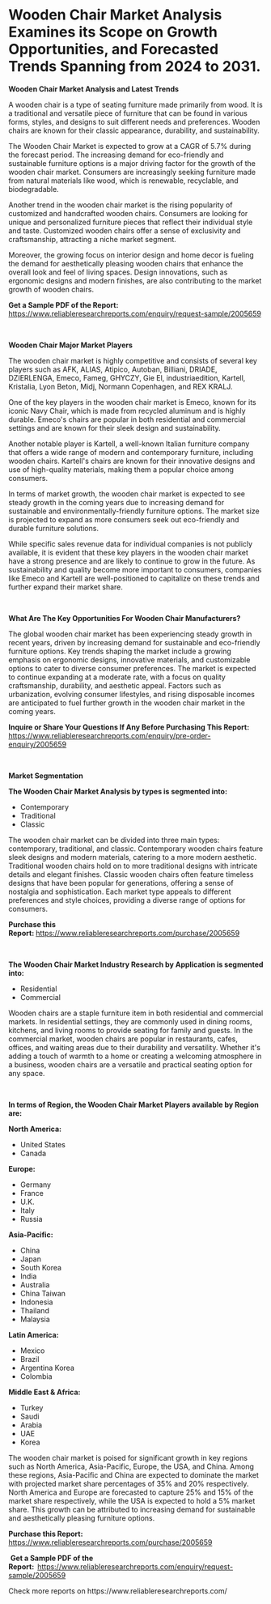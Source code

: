 <p><h1>Wooden Chair Market Analysis Examines its Scope on Growth Opportunities, and Forecasted Trends Spanning from 2024 to 2031.</h1></p><p><strong>Wooden Chair Market Analysis and Latest Trends</strong></p>
<p><p>A wooden chair is a type of seating furniture made primarily from wood. It is a traditional and versatile piece of furniture that can be found in various forms, styles, and designs to suit different needs and preferences. Wooden chairs are known for their classic appearance, durability, and sustainability.</p><p>The Wooden Chair Market is expected to grow at a CAGR of 5.7% during the forecast period. The increasing demand for eco-friendly and sustainable furniture options is a major driving factor for the growth of the wooden chair market. Consumers are increasingly seeking furniture made from natural materials like wood, which is renewable, recyclable, and biodegradable.</p><p>Another trend in the wooden chair market is the rising popularity of customized and handcrafted wooden chairs. Consumers are looking for unique and personalized furniture pieces that reflect their individual style and taste. Customized wooden chairs offer a sense of exclusivity and craftsmanship, attracting a niche market segment.</p><p>Moreover, the growing focus on interior design and home decor is fueling the demand for aesthetically pleasing wooden chairs that enhance the overall look and feel of living spaces. Design innovations, such as ergonomic designs and modern finishes, are also contributing to the market growth of wooden chairs.</p></p>
<p><strong>Get a Sample PDF of the Report:&nbsp;</strong> <a href="https://www.reliableresearchreports.com/enquiry/request-sample/2005659">https://www.reliableresearchreports.com/enquiry/request-sample/2005659</a></p>
<p>&nbsp;</p>
<p><strong>Wooden Chair Major Market Players</strong></p>
<p><p>The wooden chair market is highly competitive and consists of several key players such as AFK, ALIAS, Atipico, Autoban, Billiani, DRIADE, DZIERLENGA, Emeco, Fameg, GHYCZY, Gie El, industriaedition, Kartell, Kristalia, Lyon Beton, Midj, Normann Copenhagen, and REX KRALJ.</p><p>One of the key players in the wooden chair market is Emeco, known for its iconic Navy Chair, which is made from recycled aluminum and is highly durable. Emeco's chairs are popular in both residential and commercial settings and are known for their sleek design and sustainability.</p><p>Another notable player is Kartell, a well-known Italian furniture company that offers a wide range of modern and contemporary furniture, including wooden chairs. Kartell's chairs are known for their innovative designs and use of high-quality materials, making them a popular choice among consumers.</p><p>In terms of market growth, the wooden chair market is expected to see steady growth in the coming years due to increasing demand for sustainable and environmentally-friendly furniture options. The market size is projected to expand as more consumers seek out eco-friendly and durable furniture solutions.</p><p>While specific sales revenue data for individual companies is not publicly available, it is evident that these key players in the wooden chair market have a strong presence and are likely to continue to grow in the future. As sustainability and quality become more important to consumers, companies like Emeco and Kartell are well-positioned to capitalize on these trends and further expand their market share.</p></p>
<p>&nbsp;</p>
<p><strong>What Are The Key Opportunities For Wooden Chair Manufacturers?</strong></p>
<p><p>The global wooden chair market has been experiencing steady growth in recent years, driven by increasing demand for sustainable and eco-friendly furniture options. Key trends shaping the market include a growing emphasis on ergonomic designs, innovative materials, and customizable options to cater to diverse consumer preferences. The market is expected to continue expanding at a moderate rate, with a focus on quality craftsmanship, durability, and aesthetic appeal. Factors such as urbanization, evolving consumer lifestyles, and rising disposable incomes are anticipated to fuel further growth in the wooden chair market in the coming years.</p></p>
<p><strong>Inquire or Share Your Questions If Any Before Purchasing This Report:</strong> <a href="https://www.reliableresearchreports.com/enquiry/pre-order-enquiry/2005659">https://www.reliableresearchreports.com/enquiry/pre-order-enquiry/2005659</a></p>
<p>&nbsp;</p>
<p><strong>Market Segmentation</strong></p>
<p><strong>The Wooden Chair Market Analysis by types is segmented into:</strong></p>
<p><ul><li>Contemporary</li><li>Traditional</li><li>Classic</li></ul></p>
<p><p>The wooden chair market can be divided into three main types: contemporary, traditional, and classic. Contemporary wooden chairs feature sleek designs and modern materials, catering to a more modern aesthetic. Traditional wooden chairs hold on to more traditional designs with intricate details and elegant finishes. Classic wooden chairs often feature timeless designs that have been popular for generations, offering a sense of nostalgia and sophistication. Each market type appeals to different preferences and style choices, providing a diverse range of options for consumers.</p></p>
<p><strong>Purchase this Report:&nbsp;</strong><a href="https://www.reliableresearchreports.com/purchase/2005659">https://www.reliableresearchreports.com/purchase/2005659</a></p>
<p>&nbsp;</p>
<p><strong>The Wooden Chair Market Industry Research by Application is segmented into:</strong></p>
<p><ul><li>Residential</li><li>Commercial</li></ul></p>
<p><p>Wooden chairs are a staple furniture item in both residential and commercial markets. In residential settings, they are commonly used in dining rooms, kitchens, and living rooms to provide seating for family and guests. In the commercial market, wooden chairs are popular in restaurants, cafes, offices, and waiting areas due to their durability and versatility. Whether it's adding a touch of warmth to a home or creating a welcoming atmosphere in a business, wooden chairs are a versatile and practical seating option for any space.</p></p>
<p>&nbsp;</p>
<p><strong>In terms of Region, the Wooden Chair Market Players available by Region are:</strong></p>
<p>
    <p> <strong> North America: </strong>
        <ul>
            <li>United States</li>
            <li>Canada</li>
        </ul>
        </p> 
    <p> <strong> Europe: </strong>
        <ul>
            <li>Germany</li>
            <li>France</li>
            <li>U.K.</li>
            <li>Italy</li>
            <li>Russia</li>
        </ul>
        </p> 
    <p> <strong> Asia-Pacific: </strong>
        <ul>
            <li>China</li>
            <li>Japan</li>
            <li>South Korea</li>
            <li>India</li>
            <li>Australia</li>
            <li>China Taiwan</li>
            <li>Indonesia</li>
            <li>Thailand</li>
            <li>Malaysia</li>
        </ul>
        </p> 
    <p> <strong> Latin America: </strong>
        <ul>
            <li>Mexico</li>
            <li>Brazil</li>
            <li>Argentina Korea</li>
            <li>Colombia</li>
        </ul>
        </p> 
    <p> <strong> Middle East & Africa: </strong>
        <ul>
            <li>Turkey</li>
            <li>Saudi</li>
            <li>Arabia</li>
            <li>UAE</li>
            <li>Korea</li>
        </ul>
    </p>
    </p>
<p><p>The wooden chair market is poised for significant growth in key regions such as North America, Asia-Pacific, Europe, the USA, and China. Among these regions, Asia-Pacific and China are expected to dominate the market with projected market share percentages of 35% and 20% respectively. North America and Europe are forecasted to capture 25% and 15% of the market share respectively, while the USA is expected to hold a 5% market share. This growth can be attributed to increasing demand for sustainable and aesthetically pleasing furniture options.</p></p>
<p><strong>Purchase this Report: </strong><a href="https://www.reliableresearchreports.com/purchase/2005659">https://www.reliableresearchreports.com/purchase/2005659</a></p>
<p>&nbsp;<strong>Get a Sample PDF of the Report:&nbsp;&nbsp;</strong><a href="https://www.reliableresearchreports.com/enquiry/request-sample/2005659">https://www.reliableresearchreports.com/enquiry/request-sample/2005659</a></p>
<p><strong></strong></p>
<p>Check more reports on https://www.reliableresearchreports.com/</p>
